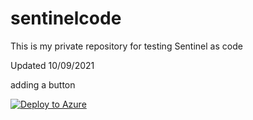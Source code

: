 # sentinelcode

This is my private repository for testing Sentinel as code

Updated 10/09/2021

adding a button

[![Deploy to Azure](https://aka.ms/deploytoazurebutton)](https://portal.azure.com/#create/Microsoft.Template/uri/https%3A%2F%2Fraw.githubusercontent.com%2Fmatteomalagnino%2Fsentinelcode%2Fblob%2Fmain%2Fonboard%2Fazuredeploy.json)
